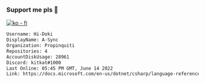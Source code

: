 ### Support me pls 🙏

[![ko - fi](https://ko-fi.com/img/githubbutton_sm.svg)](https://ko-fi.com/O5O4D6DP7)

  ```txt
  Username: Hi-Doki
  DisplayName: A-Sync
  Organization: Propinquiti
  Repositories: 4
  AccountDiskUsage: 28961
  Discord: kitkat#1000
  Last Online: 05:45 PM GMT, June 14 2022
  Link: https://docs.microsoft.com/en-us/dotnet/csharp/language-reference/keywords/async
  ```       